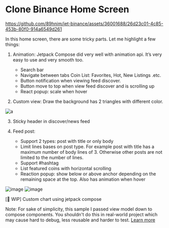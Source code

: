# Clone Binance Home Screen

https://github.com/89hnim/jet-binance/assets/36001688/26d23c01-4c85-453b-80f0-914a6549d261

In this home screen, there are some tricky parts. Let me highlight a few things:

1. Animation:  Jetpack Compose did very well with animation api. It’s very easy to use and very smooth too.
    - Search bar
    - Navigate between tabs Coin List: Favorites, Hot, New Listings .etc.
    - Button notification when viewing feed discover.
    - Button move to top when view feed discover and is scrolling up
    - React popup: scale when hover

2. Custom view: Draw the background has 2 triangles with different color.

![a](https://github.com/89hnim/jet-binance/assets/36001688/7c065d91-537c-48c1-9743-20a1beea3855)

3. Sticky header in discover/news feed

4. Feed post:
    - Support 2 types: post with title or only body
    - Limit lines bases on post type. For example post with title has a maximum number of body lines of 3. Otherwise other posts are not limited to the number of lines.
    - Support #hashtag
    - List featured coins with horizontal scrolling
    - Reaction popup: show below or above anchor depending on the remaining space at the top. Also has animation when hover 

![image](https://github.com/89hnim/jet-binance/assets/36001688/5c2a42e7-a5d8-4ebb-aa33-47fc5bd95708)
![image](https://github.com/89hnim/jet-binance/assets/36001688/34168de4-04ba-483c-ad8e-ddbb8dc759d6)

[🚧 WIP] Custom chart using jetpack compose

Note: For sake of simplicity, this sample I passed view model down to compose components. You shouldn't do this in real-world project which may cause hard to debug, less reusable and harder to test. [Learn more](https://developer.android.com/topic/architecture/ui-layer/stateholders#business-logic)



